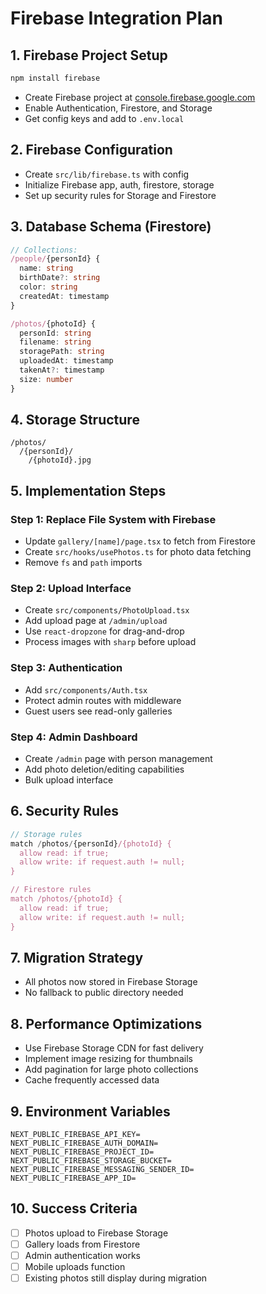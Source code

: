 # Firebase Integration Plan

## 1. Firebase Project Setup

```bash
npm install firebase
```

- Create Firebase project at [console.firebase.google.com](https://console.firebase.google.com)
- Enable Authentication, Firestore, and Storage
- Get config keys and add to `.env.local`

## 2. Firebase Configuration

- Create `src/lib/firebase.ts` with config
- Initialize Firebase app, auth, firestore, storage
- Set up security rules for Storage and Firestore

## 3. Database Schema (Firestore)

```typescript
// Collections:
/people/{personId} {
  name: string
  birthDate?: string
  color: string
  createdAt: timestamp
}

/photos/{photoId} {
  personId: string
  filename: string
  storagePath: string
  uploadedAt: timestamp
  takenAt?: timestamp
  size: number
}
```

## 4. Storage Structure

```
/photos/
  /{personId}/
    /{photoId}.jpg
```

## 5. Implementation Steps

### Step 1: Replace File System with Firebase

- Update `gallery/[name]/page.tsx` to fetch from Firestore
- Create `src/hooks/usePhotos.ts` for photo data fetching
- Remove `fs` and `path` imports

### Step 2: Upload Interface

- Create `src/components/PhotoUpload.tsx`
- Add upload page at `/admin/upload`
- Use `react-dropzone` for drag-and-drop
- Process images with `sharp` before upload

### Step 3: Authentication

- Add `src/components/Auth.tsx`
- Protect admin routes with middleware
- Guest users see read-only galleries

### Step 4: Admin Dashboard

- Create `/admin` page with person management
- Add photo deletion/editing capabilities
- Bulk upload interface

## 6. Security Rules

```javascript
// Storage rules
match /photos/{personId}/{photoId} {
  allow read: if true;
  allow write: if request.auth != null;
}

// Firestore rules
match /photos/{photoId} {
  allow read: if true;
  allow write: if request.auth != null;
}
```

## 7. Migration Strategy

- All photos now stored in Firebase Storage
- No fallback to public directory needed

## 8. Performance Optimizations

- Use Firebase Storage CDN for fast delivery
- Implement image resizing for thumbnails
- Add pagination for large photo collections
- Cache frequently accessed data

## 9. Environment Variables

```env
NEXT_PUBLIC_FIREBASE_API_KEY=
NEXT_PUBLIC_FIREBASE_AUTH_DOMAIN=
NEXT_PUBLIC_FIREBASE_PROJECT_ID=
NEXT_PUBLIC_FIREBASE_STORAGE_BUCKET=
NEXT_PUBLIC_FIREBASE_MESSAGING_SENDER_ID=
NEXT_PUBLIC_FIREBASE_APP_ID=
```

## 10. Success Criteria

- [ ] Photos upload to Firebase Storage
- [ ] Gallery loads from Firestore
- [ ] Admin authentication works
- [ ] Mobile uploads function
- [ ] Existing photos still display during migration
